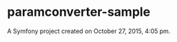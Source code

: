 paramconverter-sample
=====================

A Symfony project created on October 27, 2015, 4:05 pm.

